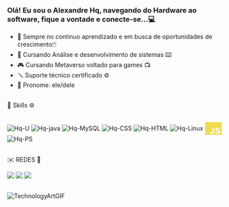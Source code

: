 ### Olá! Eu sou o Alexandre Hq, navegando do Hardware ao software, fique a vontade e conecte-se...💻

- 🔭 Sempre no continuo aprendizado e em busca de oportunidades de crescimento🖱️
- 🤖 Cursando Análise e desenvolvimento de sistemas ⌨️
- 🎮 Cursando Metaverso voltado para games 📺
- 🪛 Suporte técnico certificado ⚙️
- 📖 Pronome: ele/dele

 ##
   🧠 Skills ⚙️
   
  <div style="display: inline_block"><br>
                  
   <img align="center" alt="Hq-U" height="30" width="40" src="https://cdn.jsdelivr.net/gh/devicons/devicon/icons/unrealengine/unrealengine-original-wordmark.svg" />
                  
   
   <img align="center" alt="Hq-java" height="30" width="40" src="https://cdn.jsdelivr.net/gh/devicons/devicon/icons/java/java-original-wordmark.svg">
        
   <img align="center" alt="Hq-MySQL" height="30" width="40" src="https://cdn.jsdelivr.net/gh/devicons/devicon/icons/mysql/mysql-original-wordmark.svg">
   
  <img align="center" alt="Hq-CSS" height="30" width="40" src="https://cdn.jsdelivr.net/gh/devicons/devicon/icons/css3/css3-original-wordmark.svg">
          
  <img align="center" alt="Hq-HTML" height="30" width="40" src="https://cdn.jsdelivr.net/gh/devicons/devicon/icons/html5/html5-original-wordmark.svg">   
  
  <img align="center" alt="Hq-Linux" height="30" width="40" src="https://cdn.jsdelivr.net/gh/devicons/devicon/icons/linux/linux-original.svg">

  <img align="center" alt="Hq-Js" height="30" width="40" src="https://raw.githubusercontent.com/devicons/devicon/master/icons/javascript/javascript-plain.svg">
          
  <img align="center" alt="Hq-PS" height="30" width="40" src="https://cdn.jsdelivr.net/gh/devicons/devicon/icons/photoshop/photoshop-line.svg">      

</div>
  
 ##
   ✉️ REDES 🛜
   
 <div>

 <a href="https://www.linkedin.com/in/alexandre-hq/" target="_blank"><img src="https://img.shields.io/badge/-LinkedIn-%230077B5?style=for-the-badge&logo=linkedin&logoColor=white" target="_blank"></a>
 <a href="https://discord.com/channels/@AlexandreHq9106" target="_blank"><img src="https://img.shields.io/badge/Discord-7289DA?style=for-the-badge&logo=discord&logoColor=white" target="_blank"></a>
 <a href = "mailto:alexandrehenriquehq10@gmail.com"><img src="https://img.shields.io/badge/-Gmail-%23333?style=for-the-badge&logo=gmail&logoColor=red" target="_blank"></a> 
  
</div>

 ##

 <img>![TechnologyArtGIF](https://github.com/AlexandreHQ10/AlexandreHQ10/assets/88166141/9bce2eb1-4a7d-424d-a125-249418a7c3f0)
<img/>

 <!--
<div>
  <a href="https://github.com/AlexandreHQ10">
  <img height="150em" src="https://github-readme-stats.vercel.app/api?username=AlexandreHQ10&show_icons=true&theme=merko&include_all_commits=true&count_private=true"/>
  <img height="150em" src="https://github-readme-stats.vercel.app/api/top-langs/?username=AlexandreHQ10&layout=compact&langs_count=168&theme=tokyonight"/>
</div>
-->

          
